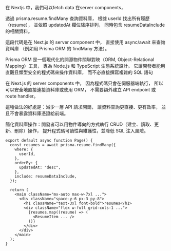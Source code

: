 在 Nextjs 中，我們可以fetch data
在server components，

透過 prisma.resume.findMany 查詢資料庫，
根據 userId 找出所有履歷（resume），
並依照 updatedAt 欄位降序排列，
同時包含 resumeDataInclude 的相關資料。

這段代碼是在 Next.js 的 server component 中，
直接使用 async/await 來查詢資料庫
（例如用 Prisma ORM 的 findMany 方法）。

Prisma ORM 是一個現代化的開源物件關聯對映（ORM, Object-Relational Mapping）工具，
專為 Node.js 和 TypeScript 生態系統設計。
它讓開發者能用直觀且類型安全的程式碼來操作資料庫，
而不必直接撰寫複雜的 SQL 語句

在 Next.js 的 server components 中，
因為程式碼只會在伺服器端執行，
所以可以安全地直接連接資料庫或使用 ORM，
不需要額外建立 API endpoint 或 route handler。

這種做法的好處是：減少一層 API 請求開銷，
讓資料查詢更直接、更有效率，
並且不會暴露資料庫憑證給前端。

簡化資料庫操作：開發者可以用物件導向的方式執行 CRUD（建立、讀取、更新、刪除）操作，
提升程式碼可讀性與維護性，並降低 SQL 注入風險。
```
export default async function Page() {
  const resumes = await prisma.resume.findMany({
    where: {
      userId,
    },
    orderBy: {
      updatedAt: "desc",
    },
    include: resumeDataInclude,
  });

  return (
    <main className="mx-auto max-w-7xl ...">
      <div className="space-y-6 px-3 py-8">
        <h1 className="text-3xl font-bold">resumes</h1>
        <div className="flex w-full grid-cols-1 ...">
          {resumes.map((resume) => (
            <ResumeItem ... />
          ))}
        </div>
      </div>
    </main>
  );
}
```
